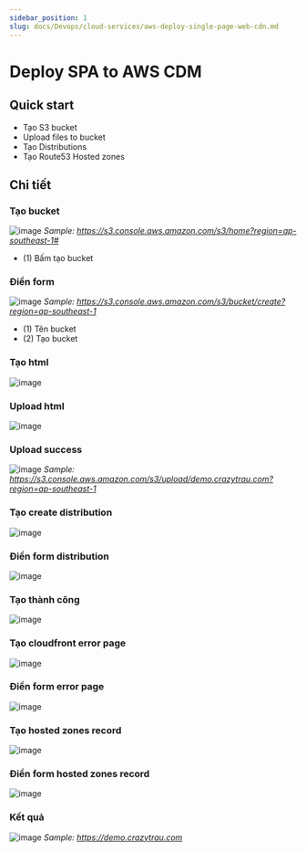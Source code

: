 ```yaml
---
sidebar_position: 1
slug: docs/Devops/cloud-services/aws-deploy-single-page-web-cdn.md
---
```


# Deploy SPA to AWS CDM

## Quick start

- Tạo S3 bucket
- Upload files to bucket
- Tạo Distributions
- Tạo Route53 Hosted zones

## Chi tiết

### Tạo bucket
![image](https://onedrive.live.com/embed?resid=7697E3973F0F969B%21396117&authkey=%21AC8QTOYuqL6nBQA&width=1808&height=984)
*Sample: https://s3.console.aws.amazon.com/s3/home?region=ap-southeast-1#*
- (1) Bấm tạo bucket 

### Điền form
![image](https://onedrive.live.com/embed?resid=7697E3973F0F969B%21396118&authkey=%21AC8QTOYuqL6nBQA&width=999999&height=1024)
*Sample: https://s3.console.aws.amazon.com/s3/bucket/create?region=ap-southeast-1*
- (1) Tên bucket
- (2) Tạo bucket

### Tạo html
![image](https://onedrive.live.com/embed?resid=7697E3973F0F969B%21396119&authkey=%21AC8QTOYuqL6nBQA&width=1076&height=331)

### Upload html
![image](https://onedrive.live.com/embed?resid=7697E3973F0F969B%21396120&authkey=%21AC8QTOYuqL6nBQA&width=1817&height=979)

### Upload success
![image](https://onedrive.live.com/embed?resid=7697E3973F0F969B%21396121&authkey=%21AC8QTOYuqL6nBQA&width=1817&height=979)
*Sample: https://s3.console.aws.amazon.com/s3/upload/demo.crazytrau.com?region=ap-southeast-1*

### Tạo create distribution
![image](https://onedrive.live.com/embed?resid=7697E3973F0F969B%21396122&authkey=%21AC8QTOYuqL6nBQA&width=1817&height=1129)

### Điền form distribution
![image](https://onedrive.live.com/embed?resid=7697E3973F0F969B%21396123&authkey=%21AC8QTOYuqL6nBQA&width=1817&height=4944)

### Tạo thành công
![image](https://onedrive.live.com/embed?resid=7697E3973F0F969B%21396126&authkey=%21AC8QTOYuqL6nBQA&width=1816&height=1016)

### Tạo cloudfront error page
![image](https://onedrive.live.com/embed?resid=7697E3973F0F969B%21396124&authkey=%21AC8QTOYuqL6nBQA&width=1817&height=1016)

### Điền form error page
![image](https://onedrive.live.com/embed?resid=7697E3973F0F969B%21396125&authkey=%21AC8QTOYuqL6nBQA&width=1817&height=979)

### Tạo hosted zones record
![image](https://onedrive.live.com/embed?resid=7697E3973F0F969B%21396127&authkey=%21AC8QTOYuqL6nBQA&width=1817&height=1599)

### Điền form hosted zones record
![image](https://onedrive.live.com/embed?resid=7697E3973F0F969B%21396129&authkey=%21AC8QTOYuqL6nBQA&width=1817&height=980)

### Kết quả
![image](https://onedrive.live.com/embed?resid=7697E3973F0F969B%21396128&authkey=%21AC8QTOYuqL6nBQA&width=1909&height=1051)
*Sample: https://demo.crazytrau.com*